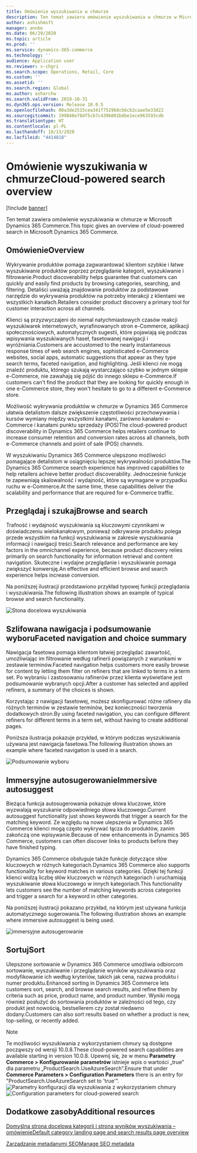 ```yaml
---
title: Omówienie wyszukiwania w chmurze
description: Ten temat zawiera omówienie wyszukiwania w chmurze w Microsoft Dynamics 365 Commerce.
author: ashishmsft
manager: annbe
ms.date: 06/29/2020
ms.topic: article
ms.prod: ''
ms.service: dynamics-365-commerce
ms.technology: ''
audience: Application user
ms.reviewer: v-chgri
ms.search.scope: Operations, Retail, Core
ms.custom: ''
ms.assetid: ''
ms.search.region: Global
ms.author: asharchw
ms.search.validFrom: 2019-10-31
ms.dyn365.ops.version: Release 10.0.5
ms.openlocfilehash: 00a3de2515cea341f7529b8cb6cb2caae5e33d22
ms.sourcegitcommit: 199848e78df5cb7c439b001bdbe1ece963593cdb
ms.translationtype: HT
ms.contentlocale: pl-PL
ms.lasthandoff: 10/13/2020
ms.locfileid: "4414818"
---
```

# <a name="cloud-powered-search-overview"></a><span data-ttu-id="62412-103">Omówienie wyszukiwania w chmurze</span><span class="sxs-lookup"><span data-stu-id="62412-103">Cloud-powered search overview</span></span>


[!include [banner](includes/banner.md)]

<span data-ttu-id="62412-104">Ten temat zawiera omówienie wyszukiwania w chmurze w Microsoft Dynamics 365 Commerce.</span><span class="sxs-lookup"><span data-stu-id="62412-104">This topic gives an overview of cloud-powered search in Microsoft Dynamics 365 Commerce.</span></span>

## <a name="overview"></a><span data-ttu-id="62412-105">Omówienie</span><span class="sxs-lookup"><span data-stu-id="62412-105">Overview</span></span>

<span data-ttu-id="62412-106">Wykrywanie produktów pomaga zagwarantować klientom szybkie i łatwe wyszukiwanie produktów poprzez przeglądanie kategorii, wyszukiwanie i filtrowanie.</span><span class="sxs-lookup"><span data-stu-id="62412-106">Product discoverability helps guarantee that customers can quickly and easily find products by browsing categories, searching, and filtering.</span></span> <span data-ttu-id="62412-107">Detaliści uważają znajdowanie produktów za podstawowe narzędzie do wykrywania produktów na potrzeby interakcji z klientami we wszystkich kanałach.</span><span class="sxs-lookup"><span data-stu-id="62412-107">Retailers consider product discovery a primary tool for customer interaction across all channels.</span></span>

<span data-ttu-id="62412-108">Klienci są przyzwyczajeni do niemal natychmiastowych czasów reakcji wyszukiwarek internetowych, wyrafinowanych stron e-Commerce, aplikacji społecznościowych, automatycznych sugestii, które pojawiają się podczas wpisywania wyszukiwanych haseł, fasetowanej nawigacji i wyróżniania.</span><span class="sxs-lookup"><span data-stu-id="62412-108">Customers are accustomed to the nearly instantaneous response times of web search engines, sophisticated e-Commerce websites, social apps, automatic suggestions that appear as they type search terms, faceted navigation, and highlighting.</span></span> <span data-ttu-id="62412-109">Jeśli klienci nie mogą znaleźć produktu, którego szukają wystarczająco szybko w jednym sklepie e-Commerce, nie zawahają się pójść do innego sklepu e-Commerce.</span><span class="sxs-lookup"><span data-stu-id="62412-109">If customers can't find the product that they are looking for quickly enough in one e-Commerce store, they won't hesitate to go to a different e-Commerce store.</span></span>

<span data-ttu-id="62412-110">Możliwość wykrywania produktów w chmurze w Dynamics 365 Commerce ułatwia detalistom dalsze zwiększenie częstotliwości przechowywania i kursów wymiany między wszystkimi kanałami, zarówno kanałami e-Commerce i kanałami punktu sprzedaży (POS)</span><span class="sxs-lookup"><span data-stu-id="62412-110">The cloud-powered product discoverability in Dynamics 365 Commerce helps retailers continue to increase consumer retention and conversion rates across all channels, both e-Commerce channels and point of sale (POS) channels.</span></span>

<span data-ttu-id="62412-111">W wyszukiwaniu Dynamics 365 Commerce ulepszono możliwości pomagające detalistom w osiągnięciu lepszej wykrywalności produktów.</span><span class="sxs-lookup"><span data-stu-id="62412-111">The Dynamics 365 Commerce search experience has improved capabilities to help retailers achieve better product discoverability.</span></span> <span data-ttu-id="62412-112">Jednocześnie funkcje te zapewniają skalowalność i wydajność, które są wymagane w przypadku ruchu w e-Commerce.</span><span class="sxs-lookup"><span data-stu-id="62412-112">At the same time, these capabilities deliver the scalability and performance that are required for e-Commerce traffic.</span></span>

## <a name="browse-and-search"></a><span data-ttu-id="62412-113">Przeglądaj i szukaj</span><span class="sxs-lookup"><span data-stu-id="62412-113">Browse and search</span></span>

<span data-ttu-id="62412-114">Trafność i wydajność wyszukiwania są kluczowymi czynnikami w doświadczeniu wielokanałowym, ponieważ odkrywanie produktu polega przede wszystkim na funkcji wyszukiwania w zakresie wyszukiwania informacji i nawigacji treści.</span><span class="sxs-lookup"><span data-stu-id="62412-114">Search relevance and performance are key factors in the omnichannel experience, because product discovery relies primarily on search functionality for information retrieval and content navigation.</span></span> <span data-ttu-id="62412-115">Skuteczne i wydajne przeglądanie i wyszukiwanie pomaga zwiększyć konwersję.</span><span class="sxs-lookup"><span data-stu-id="62412-115">An effective and efficient browse and search experience helps increase conversion.</span></span>

<span data-ttu-id="62412-116">Na poniższej ilustracji przedstawiono przykład typowej funkcji przeglądania i wyszukiwania.</span><span class="sxs-lookup"><span data-stu-id="62412-116">The following illustration shows an example of typical browse and search functionality.</span></span>

![Stona docelowa wyszukiwania](./media/SearchLanding.png)

## <a name="faceted-navigation-and-choice-summary"></a><span data-ttu-id="62412-118">Szlifowana nawigacja i podsumowanie wyboru</span><span class="sxs-lookup"><span data-stu-id="62412-118">Faceted navigation and choice summary</span></span> 

<span data-ttu-id="62412-119">Nawigacja fasetowa pomaga klientom łatwiej przeglądać zawartość, umożliwiając im filtrowanie według rafinerii powiązanych z warunkami w zestawie terminów.</span><span class="sxs-lookup"><span data-stu-id="62412-119">Faceted navigation helps customers more easily browse for content by letting them filter on refiners that are linked to terms in a term set.</span></span> <span data-ttu-id="62412-120">Po wybraniu i zastosowaniu rafinerów przez klienta wyświetlane jest podsumowanie wybranych opcji.</span><span class="sxs-lookup"><span data-stu-id="62412-120">After a customer has selected and applied refiners, a summary of the choices is shown.</span></span> 

<span data-ttu-id="62412-121">Korzystając z nawigacji fasetowej, możesz skonfigurować różne rafinery dla różnych terminów w zestawie terminów, bez konieczności tworzenia dodatkowych stron.</span><span class="sxs-lookup"><span data-stu-id="62412-121">By using faceted navigation, you can configure different refiners for different terms in a term set, without having to create additional pages.</span></span> 

<span data-ttu-id="62412-122">Poniższa ilustracja pokazuje przykład, w którym podczas wyszukiwania używana jest nawigacja fasetowa.</span><span class="sxs-lookup"><span data-stu-id="62412-122">The following illustration shows an example where faceted navigation is used in a search.</span></span>

![Podsumowanie wyboru](./media/ChoiceSummary.png)

## <a name="immersive-autosuggest"></a><span data-ttu-id="62412-124">Immersyjne autosugerowanie</span><span class="sxs-lookup"><span data-stu-id="62412-124">Immersive autosuggest</span></span>

<span data-ttu-id="62412-125">Bieżąca funkcja autosugerowania pokazuje słowa kluczowe, które wyzwalają wyszukanie odpowiedniego słowa kluczowego.</span><span class="sxs-lookup"><span data-stu-id="62412-125">Current autosuggest functionality just shows keywords that trigger a search for the matching keyword.</span></span> <span data-ttu-id="62412-126">Ze względu na nowe ulepszenia w Dynamics 365 Commerce klienci mogą często wykrywać łącza do produktów, zanim zakończą one wpisywanie.</span><span class="sxs-lookup"><span data-stu-id="62412-126">Because of new enhancements in Dynamics 365 Commerce, customers can often discover links to products before they have finished typing.</span></span>

<span data-ttu-id="62412-127">Dynamics 365 Commerce obsługuje także funkcje dotyczące słów kluczowych w różnych kategoriach.</span><span class="sxs-lookup"><span data-stu-id="62412-127">Dynamics 365 Commerce also supports functionality for keyword matches in various categories.</span></span> <span data-ttu-id="62412-128">Dzięki tej funkcji klienci widzą liczbę słów kluczowych w różnych kategoriach i uruchamiają wyszukiwanie słowa kluczowego w innych kategoriach.</span><span class="sxs-lookup"><span data-stu-id="62412-128">This functionality lets customers see the number of matching keywords across categories and trigger a search for a keyword in other categories.</span></span>

<span data-ttu-id="62412-129">Na poniższej ilustracji pokazano przykład, na którym jest używana funkcja automatycznego sugerowania.</span><span class="sxs-lookup"><span data-stu-id="62412-129">The following illustration shows an example where immersive autosuggest is being used.</span></span>

![immersyjne autosugerowanie](./media/ImmersiveAutoSuggestUX.png)

## <a name="sort"></a><span data-ttu-id="62412-131">Sortuj</span><span class="sxs-lookup"><span data-stu-id="62412-131">Sort</span></span>

<span data-ttu-id="62412-132">Ulepszone sortowanie w Dynamics 365 Commerce umożliwia odbiorcom sortowanie, wyszukiwanie i przeglądanie wyników wyszukiwania oraz modyfikowanie ich według kryteriów, takich jak cena, nazwa produktu i numer produktu.</span><span class="sxs-lookup"><span data-stu-id="62412-132">Enhanced sorting in Dynamics 365 Commerce lets customers sort, search, and browse search results, and refine them by criteria such as price, product name, and product number.</span></span> <span data-ttu-id="62412-133">Wyniki mogą również posłużyć do sortowania produktów w zależności od tego, czy produkt jest nowością, bestsellerem czy został niedawno dodany.</span><span class="sxs-lookup"><span data-stu-id="62412-133">Customers can also sort results based on whether a product is new, top-selling, or recently added.</span></span>

>[!NOTE]
><span data-ttu-id="62412-134">Te możliwości wyszukiwania z wykorzystaniem chmury są dostępne począwszy od wersji 10.0.8.</span><span class="sxs-lookup"><span data-stu-id="62412-134">These cloud-powered search capabilities are available starting in version 10.0.8.</span></span> <span data-ttu-id="62412-135">Upewnij się, że w menu **Parametry Commerce > Konfigurowanie parametrów** istnieje wpis o wartości „true” dla parametru „ProductSearch.UseAzureSearch”.</span><span class="sxs-lookup"><span data-stu-id="62412-135">Ensure that under **Commerce Parameters > Configuration Parameters** there is an entry for "ProductSearch.UseAzureSearch set to 'true'".</span></span> 
<span data-ttu-id="62412-136">![Parametry konfiguracji dla wyszukiwania z wykorzystaniem chmury](./media/CloudPoweredSearchConfigurationParameters.png)</span><span class="sxs-lookup"><span data-stu-id="62412-136">![Configuration parameters for cloud-powered search](./media/CloudPoweredSearchConfigurationParameters.png)</span></span>

## <a name="additional-resources"></a><span data-ttu-id="62412-137">Dodatkowe zasoby</span><span class="sxs-lookup"><span data-stu-id="62412-137">Additional resources</span></span>

[<span data-ttu-id="62412-138">Domyślna strona docelowa kategorii i strona wyników wyszukiwania – omówienie</span><span class="sxs-lookup"><span data-stu-id="62412-138">Default category landing page and search results page overview</span></span>](category-search-page-overview.md)

[<span data-ttu-id="62412-139">Zarządzanie metadanymi SEO</span><span class="sxs-lookup"><span data-stu-id="62412-139">Manage SEO metadata</span></span>](manage-seo-metadata.md)
